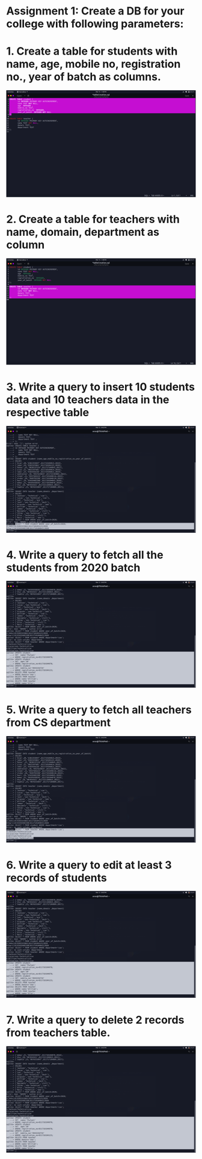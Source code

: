 # **Assignment 1**: Create a DB for your college with following parameters:
# 1. Create a table for students with name, age, mobile no, registration no., year of batch as columns.
 ![](https://github.com/ArunPrasanth-V/Huawei_Dev_Intern_Assignment/blob/main/Phase%201%20Assignment%201%20/images/Screenshot%20from%202022-03-14%2013-48-33.png)
 # 2. Create a table for teachers with name, domain, department as column
 ![](https://github.com/ArunPrasanth-V/Huawei_Dev_Intern_Assignment/blob/main/Phase%201%20Assignment%201%20/images/Screenshot%20from%202022-03-14%2013-48-37.png)
 # 3. Write a query to insert 10 students data and 10 teachers data in the respective table
 ![](https://github.com/ArunPrasanth-V/Huawei_Dev_Intern_Assignment/blob/main/Phase%201%20Assignment%201%20/images/Screenshot%20from%202022-03-13%2020-02-31.png)
 # 4. Write a query to fetch all the students from 2020 batch
 ![](https://github.com/ArunPrasanth-V/Huawei_Dev_Intern_Assignment/blob/main/Phase%201%20Assignment%201%20/images/Screenshot%20from%202022-03-13%2020-05-23.png)
 # 5. Write a query to fetch all teachers from CS department
 ![](https://github.com/ArunPrasanth-V/Huawei_Dev_Intern_Assignment/blob/main/Phase%201%20Assignment%201%20/images/Screenshot%20from%202022-03-13%2020-03-55.png)
 # 6. Write a query to edit at least 3 records of students
 ![](https://github.com/ArunPrasanth-V/Huawei_Dev_Intern_Assignment/blob/main/Phase%201%20Assignment%201%20/images/Screenshot%20from%202022-03-13%2020-05-23.png)
 # 7. Write a query to delete 2 records from teachers table.
  ![](https://github.com/ArunPrasanth-V/Huawei_Dev_Intern_Assignment/blob/main/Phase%201%20Assignment%201%20/images/Screenshot%20from%202022-03-13%2020-05-23.png)        

